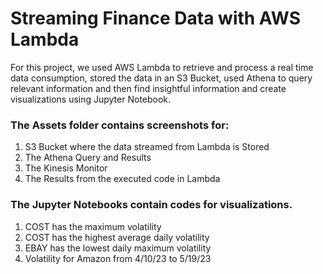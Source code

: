 # Streaming Finance Data with AWS Lambda

For this project, we used AWS Lambda to retrieve and process a real time data consumption, stored the data in an S3 Bucket, used Athena to query relevant information and then find insightful information and create visualizations using Jupyter Notebook. 

### The Assets folder contains screenshots for: 

1. S3 Bucket where the data streamed from Lambda is Stored 
2. The Athena Query and Results 
3. The Kinesis Monitor  
4. The Results from the executed code in Lambda 

### The Jupyter Notebooks contain codes for visualizations. 

1. COST has the maximum volatility
2. COST has the highest average daily volatility
3. EBAY has the lowest daily maximum volatility
4. Volatility for Amazon from 4/10/23 to 5/19/23 

